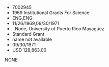 * 7002945
* 1969 Institutional Grants For Science
* ENG,ENG
* 11/26/1969,09/30/1971
*  . None, University of Puerto Rico Mayaguez
* Standard Grant
*   name not available
* 09/30/1971
* USD 128,863.00

NONE